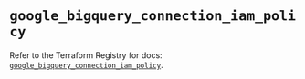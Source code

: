# `google_bigquery_connection_iam_policy`

Refer to the Terraform Registry for docs: [`google_bigquery_connection_iam_policy`](https://registry.terraform.io/providers/hashicorp/google-beta/6.35.0/docs/resources/google_bigquery_connection_iam_policy).
